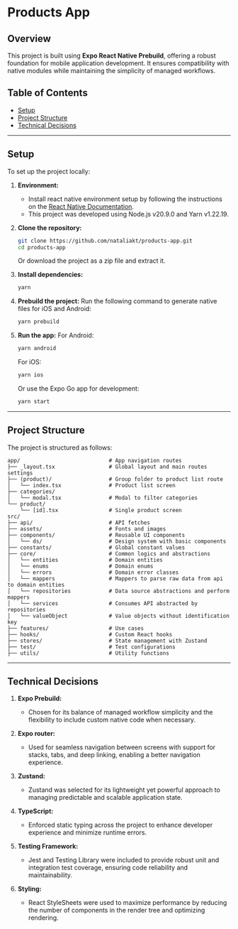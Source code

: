 # Products App

## Overview

This project is built using **Expo React Native Prebuild**, offering a robust foundation for mobile application development. It ensures compatibility with native modules while maintaining the simplicity of managed workflows.

## Table of Contents

- [Setup](#setup)
- [Project Structure](#project-structure)
- [Technical Decisions](#technical-decisions)

---

## Setup

To set up the project locally:

1. **Environment:**

   - Install react native environment setup by following the instructions on the [React Native Documentation](https://reactnative.dev/docs/set-up-your-environment).
   - This project was developed using Node.js v20.9.0 and Yarn v1.22.19.

1. **Clone the repository:**

   ```bash
   git clone https://github.com/nataliakt/products-app.git
   cd products-app
   ```

   Or download the project as a zip file and extract it.

1. **Install dependencies:**

   ```bash
   yarn
   ```

1. **Prebuild the project:**
   Run the following command to generate native files for iOS and Android:

   ```bash
   yarn prebuild
   ```

1. **Run the app:**
   For Android:
   ```bash
   yarn android
   ```
   For iOS:
   ```bash
   yarn ios
   ```
   Or use the Expo Go app for development:
   ```bash
   yarn start
   ```

---

## Project Structure

The project is structured as follows:

```
app/                            # App navigation routes
├── _layout.tsx                 # Global layout and main routes settings
├── (product)/                  # Group folder to product list route
│   └── index.tsx               # Product list screen
├── categories/
│   └── modal.tsx               # Modal to filter categories
└── product/
    └── [id].tsx                # Single product screen
src/
├── api/                        # API fetches
├── assets/                     # Fonts and images
├── components/                 # Reusable UI components
│   └── ds/                     # Design system with basic components
├── constants/                  # Global constant values
├── core/                       # Common logics and abstractions
│   └── entities                # Domain entities
│   └── enums                   # Domain enums
│   └── errors                  # Domain error classes
│   └── mappers                 # Mappers to parse raw data from api to domain entities
│   └── repositories            # Data source abstractions and perform mappers
│   └── services                # Consumes API abstracted by repositories
│   └── valueObject             # Value objects without identification key
├── features/                   # Use cases
├── hooks/                      # Custom React hooks
├── stores/                     # State management with Zustand
├── test/                       # Test configurations
├── utils/                      # Utility functions
```

---

## Technical Decisions

1. **Expo Prebuild:**

   - Chosen for its balance of managed workflow simplicity and the flexibility to include custom native code when necessary.

2. **Expo router:**

   - Used for seamless navigation between screens with support for stacks, tabs, and deep linking, enabling a better navigation experience.

3. **Zustand:**

   - Zustand was selected for its lightweight yet powerful approach to managing predictable and scalable application state.

4. **TypeScript:**

   - Enforced static typing across the project to enhance developer experience and minimize runtime errors.

5. **Testing Framework:**

   - Jest and Testing Library were included to provide robust unit and integration test coverage, ensuring code reliability and maintainability.

6. **Styling:**
   - React StyleSheets were used to maximize performance by reducing the number of components in the render tree and optimizing rendering.
